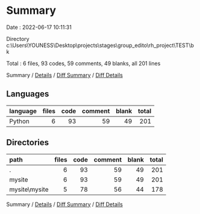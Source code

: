 # Summary

Date : 2022-06-17 10:11:31

Directory c:\\Users\\YOUNESS\\Desktop\\projects\\stages\\group_edito\\rh_project\\TEST\\bk

Total : 6 files,  93 codes, 59 comments, 49 blanks, all 201 lines

Summary / [Details](details.md) / [Diff Summary](diff.md) / [Diff Details](diff-details.md)

## Languages
| language | files | code | comment | blank | total |
| :--- | ---: | ---: | ---: | ---: | ---: |
| Python | 6 | 93 | 59 | 49 | 201 |

## Directories
| path | files | code | comment | blank | total |
| :--- | ---: | ---: | ---: | ---: | ---: |
| . | 6 | 93 | 59 | 49 | 201 |
| mysite | 6 | 93 | 59 | 49 | 201 |
| mysite\\mysite | 5 | 78 | 56 | 44 | 178 |

Summary / [Details](details.md) / [Diff Summary](diff.md) / [Diff Details](diff-details.md)